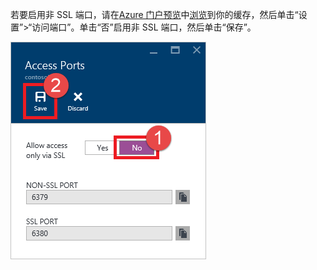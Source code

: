 若要启用非 SSL 端口，请在[Azure 门户预览](https://portal.azure.cn)中[浏览](/documentation/articles/cache-configure/#configure-redis-cache-settings)到你的缓存，然后单击“设置”>“访问端口”。单击“否”启用非 SSL 端口，然后单击“保存”。

![Redis 缓存设置](./media/redis-cache-non-ssl-port/redis-cache-non-ssl-port.png)

<!---HONumber=Mooncake_0829_2016-->